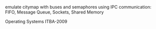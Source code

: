 emulate citymap with buses and semaphores using IPC communication: FIFO, Message Queue, Sockets, Shared Memory

Operating Systems
ITBA-2009